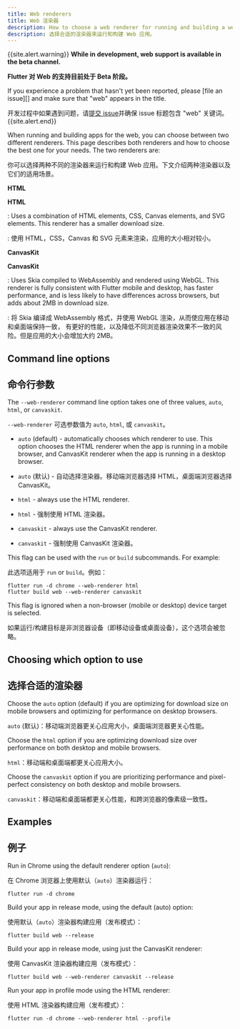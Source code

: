 ```yaml
---
title: Web renderers
title: Web 渲染器
description: How to choose a web renderer for running and building a web app.
description: 选择合适的渲染器来运行和构建 Web 应用。
---
```


{{site.alert.warning}}
  **While in development, web support is available in the beta channel.**
  
  **Flutter 对 Web 的支持目前处于 Beta 阶段。**
  
  If you experience a problem that hasn't yet been reported, please
  [file an issue][] and make sure that "web" appears in the title.
  
  开发过程中如果遇到问题，请[提交 issue][]并确保 issue 标题包含 "web" 关键词。
{{site.alert.end}}


When running and building apps for the web, you can choose between two different
renderers. This page describes both renderers and how to choose the best one for
your needs. The two renderers are:

你可以选择两种不同的渲染器来运行和构建 Web 应用。下文介绍两种渲染器以及它们的适用场景。

**HTML**

**HTML**

  : Uses a combination of HTML elements, CSS, Canvas elements, and SVG elements.
  This renderer has a smaller download size.

  : 使用 HTML，CSS，Canvas 和 SVG 元素来渲染，应用的大小相对较小。

**CanvasKit**

**CanvasKit**

  : Uses Skia compiled to WebAssembly and rendered using WebGL. This renderer is
  fully consistent with Flutter mobile and desktop, has faster performance, and
  is less likely to have differences across browsers, but adds about 2MB in
  download size.

  : 将 Skia 编译成 WebAssembly 格式，并使用 WebGL 渲染，从而使应用在移动和桌面端保持一致，
  有更好的性能，以及降低不同浏览器渲染效果不一致的风险。但是应用的大小会增加大约 2MB。
  
## Command line options

## 命令行参数

The `--web-renderer` command line option takes one of three values, `auto`,
`html`, or `canvaskit`.

`--web-renderer` 可选参数值为 `auto`, `html`, 或 `canvaskit`。

* `auto` (default) - automatically chooses which renderer to use. This option
  chooses the HTML renderer when the app is running in a mobile browser, and
  CanvasKit renderer when the app is running in a desktop browser.
  
* `auto` (默认) - 自动选择渲染器。移动端浏览器选择 HTML，桌面端浏览器选择 CanvasKit。
  
* `html` - always use the HTML renderer. 

* `html` - 强制使用 HTML 渲染器。

* `canvaskit` - always use the CanvasKit renderer. 

* `canvaskit` - 强制使用 CanvasKit 渲染器。

This flag can be used with the `run` or `build` subcommands. For example:

此选项适用于 `run` or `build`。例如：

```
flutter run -d chrome --web-renderer html
flutter build web --web-renderer canvaskit
```

This flag is ignored when a non-browser (mobile or desktop) device
target is selected.

如果运行/构建目标是非浏览器设备（即移动设备或桌面设备），这个选项会被忽略。

## Choosing which option to use

## 选择合适的渲染器

Choose the `auto` option (default) if you are optimizing for download size on
mobile browsers and optimizing for performance on desktop browsers.

`auto` (默认)：移动端浏览器更关心应用大小，桌面端浏览器更关心性能。

Choose the `html` option if you are optimizing download size over performance on
both desktop and mobile browsers.

`html`：移动端和桌面端都更关心应用大小。
  
Choose the `canvaskit` option if you are prioritizing performance and
pixel-perfect consistency on both desktop and mobile browsers.

`canvaskit`：移动端和桌面端都更关心性能，和跨浏览器的像素级一致性。

## Examples

## 例子

Run in Chrome using the default renderer option (`auto`):

在 Chrome 浏览器上使用默认（`auto`）渲染器运行：

```
flutter run -d chrome
```

Build your app in release mode, using the default (auto) option:

使用默认（`auto`）渲染器构建应用（发布模式）：

```
flutter build web --release
```

Build your app in release mode, using just the CanvasKit renderer:

使用 CanvasKit 渲染器构建应用（发布模式）：

```
flutter build web --web-renderer canvaskit --release
```

Run your app in profile mode using the HTML renderer:

使用 HTML 渲染器构建应用（发布模式）：

```
flutter run -d chrome --web-renderer html --profile
```

[提交 issue]: {{site.github}}/flutter/flutter/issues/new?title=[web]:+%3Cdescribe+issue+here%3E&labels=%E2%98%B8+platform-web&body=Describe+your+issue+and+include+the+command+you%27re+running,+flutter_web%20version,+browser+version
